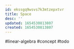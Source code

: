```yaml
---
id: ekssgq9wsvs7k3mtzepxtvr
title: Space
desc: ''
updated: 1654530813807
created: 1654530813807
---
```

#linear-algebra #concept
#todo
